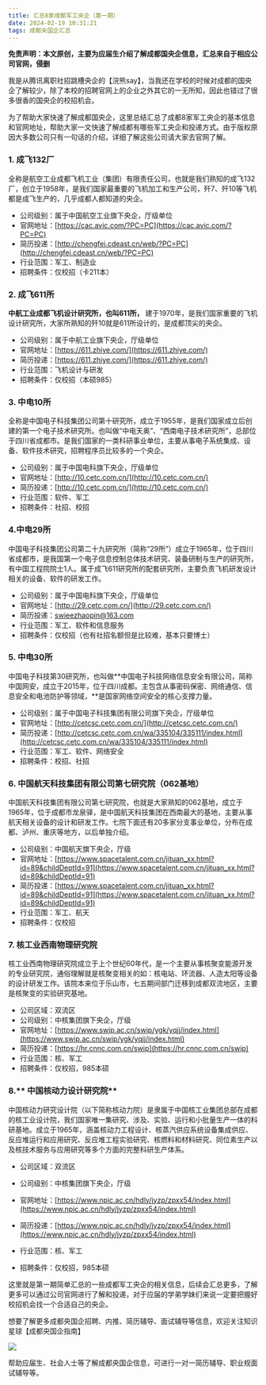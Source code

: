 ```yaml
---
title: 汇总8家成都军工央企（第一期）
date: 2024-02-19 10:31:21
tags: 成都央国企汇总
---
```


**免责声明：本文原创，主要为应届生介绍了解成都国央企信息，汇总来自于相应公司官网，侵删**

我是从腾讯离职社招跳槽央企的【浣熊say】，当我还在学校的时候对成都的国央企了解较少，除了本校的招聘官网上的企业之外其它的一无所知，因此也错过了很多很香的国央企的校招机会。

为了帮助大家快速了解成都国央企，这里总结汇总了成都8家军工央企的基本信息和官网地址，帮助大家一文快速了解成都有哪些军工央企和投递方式。由于版权原因大多数公司只有一句话的介绍，详细了解这些公司请大家去官网了解。

### 1. 成飞132厂

全称是航空工业成都飞机工业（集团）有限责任公司，也就是我们熟知的成飞132厂，创立于1958年，是我们国家最重要的飞机加工和生产公司，歼7、歼10等飞机都是成飞生产的，几乎成都人都知道的央企。

* 公司级别：属于中国航空工业旗下央企，厅级单位
* 官网地址：[https://cac.avic.com/?PC=PC](https://cac.avic.com/?PC=PC)
* 简历投递：[http://chengfei.cdeast.cn/web/?PC=PC](http://chengfei.cdeast.cn/web/?PC=PC)
* 行业范围：军工、制造业
* 招聘条件：仅校招（卡211本）

### 2. 成飞611所

**中航工业成都飞机设计研究所，也叫611所，** 建于1970年，是我们国家重要的飞机设计研究所，大家所熟知的歼10就是611所设计的，是成都顶尖的央企。

* 公司级别：属于中航工业旗下央企，厅级单位
* 官网地址：[https://611.zhiye.com/](https://611.zhiye.com/)
* 简历投递：[https://611.zhiye.com/](https://611.zhiye.com/)
* 行业范围：飞机设计与研发
* 招聘条件：仅校招（本硕985）

### 3. 中电10所

全称是中国电子科技集团公司第十研究所，成立于1955年，是我们国家成立后创建的第一个电子技术研究所。也叫做“中电天奥”、“西南电子技术研究所”，总部位于四川省成都市。是我们国家的一类科研事业单位，主要从事电子系统集成、设备、软件技术研究，招聘程序员比较多的一个央企。

* 公司级别：属于中国电科旗下央企，厅级单位
* 官网地址：[http://10.cetc.com.cn/](http://10.cetc.com.cn/)
* 简历投递：[http://10.cetc.com.cn/](http://10.cetc.com.cn/)
* 行业范围：软件、军工
* 招聘条件：社招、校招

### 4.中电29所

中国电子科技集团公司第二十九研究所（简称“29所”）成立于1965年，位于四川省成都市，是我国第一个电子信息控制总体技术研究、装备研制与生产的研究所，有中国工程院院士1人。属于成飞611研究所的配套研究所，主要负责飞机研发设计相关的设备、软件的研发工作。

* 公司级别：属于中国电科旗下央企，厅级单位
* 官网地址：[http://29.cetc.com.cn/](http://29.cetc.com.cn/)
* 简历投递：swieezhaopin@163.com
* 行业范围：军工、软件和信息服务
* 招聘条件：仅校招（也有社招名额但是比较难，基本只要博士）

### 5. 中电30所

中国电子科技第30研究所，也叫做**中国电子科技网络信息安全有限公司，简称中国网安，成立于2015年，位于四川成都。主包含从事密码保密、网络通信、信息安全和电池防护等领域，**是国家网络空间安全的核心支撑力量。

* 公司级别：属于中国电子科技集团有限公司旗下央企，厅级单位
* 官网地址：[http://cetcsc.cetc.com.cn/](http://cetcsc.cetc.com.cn/)
* 简历投递：[http://cetcsc.cetc.com.cn/wa/335104/335111/index.html](http://cetcsc.cetc.com.cn/wa/335104/335111/index.html)
* 行业范围：军工、软件、网络安全
* 招聘条件：校招、社招

### 6. 中国航天科技集团有限公司第七研究院（062基地）

中国航天科技集团有限公司第七研究院，也就是大家熟知的062基地，成立于1965年，位于成都市龙泉驿，是中国航天科技集团在西南最大的基地，主要从事航天相关设备的设计和研发工作。七院下面还有20多家分支事业单位，分布在成都、泸州、重庆等地方，以后单独介绍。

* 公司级别：中国航天旗下央企，厅级
* 官网地址：[https://www.spacetalent.com.cn/jituan_xx.html?id=89&childDeptId=91](https://www.spacetalent.com.cn/jituan_xx.html?id=89&childDeptId=91)
* 简历投递：[https://www.spacetalent.com.cn/jituan_xx.html?id=89&childDeptId=91](https://www.spacetalent.com.cn/jituan_xx.html?id=89&childDeptId=91)
* 行业范围：军工、航天
* 招聘条件：仅校招

### 7. 核工业西南物理研究院

核工业西南物理研究院成立于上个世纪60年代，是一个主要从事核聚变能源开发的专业研究院，通俗理解就是核聚变相关的如：核电站、环流器、人造太阳等设备的设计研发工作。该院本来位于乐山市，七五期间部门迁移到成都双流地区，主要是核聚变的实验研究基地。

* 公司区域：双流区
* 公司级别：中核集团旗下央企，厅级
* 官网地址：[https://www.swip.ac.cn/swip/ygk/yqjj/index.html](https://www.swip.ac.cn/swip/ygk/yqjj/index.html)
* 简历投递：[https://hr.cnnc.com.cn/swip](https://hr.cnnc.com.cn/swip)
* 行业范围：核、军工
* 招聘条件：仅校招，985本硕

### 8.** 中国核动力设计研究院**

中国核动力研究设计院（以下简称核动力院）是隶属于中国核工业集团总部在成都的核工业设计院，我们国家唯一集研究、涉及、实验、运行和小批量生产一体的科研基地。成立于1965年，涵盖核动力工程设计、核蒸汽供应系统设备集成供应、反应堆运行和应用研究、反应堆工程实验研究、核燃料和材料研究、同位素生产以及核技术服务与应用研究等多个方面的完整科研生产体系。

* 公司区域：双流区


* 公司级别：中核集团旗下央企，厅级
* 官网地址：[https://www.npic.ac.cn/hdly/jyzp/zpxx54/index.html](https://www.npic.ac.cn/hdly/jyzp/zpxx54/index.html)
* 简历投递：[https://www.npic.ac.cn/hdly/jyzp/zpxx54/index.html](https://www.npic.ac.cn/hdly/jyzp/zpxx54/index.html)
* 行业范围：核、军工
* 招聘条件：仅校招，985本硕

这里就是第一期简单汇总的一些成都军工央企的相关信息，后续会汇总更多，了解更多可以通过公司官网进行了解和投递，对于应届的学弟学妹们来说一定要把握好校招机会找一个合适自己的央企。

想要了解更多成都央国企招聘、内推、简历辅导、面试辅导等信息，欢迎关注知识星球【成都央国企指南】

![](/images/img.png)

帮助应届生、社会人士等了解成都央国企信息，可进行一对一简历辅导、职业规面试辅导等。
